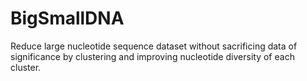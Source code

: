 # BigSmallDNA
Reduce large nucleotide sequence dataset without sacrificing data of significance by clustering and improving nucleotide diversity of each cluster.
